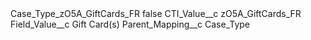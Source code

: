 <?xml version="1.0" encoding="UTF-8"?>
<CustomMetadata xmlns="http://soap.sforce.com/2006/04/metadata" xmlns:xsi="http://www.w3.org/2001/XMLSchema-instance" xmlns:xsd="http://www.w3.org/2001/XMLSchema">
    <label>Case_Type_zO5A_GiftCards_FR</label>
    <protected>false</protected>
    <values>
        <field>CTI_Value__c</field>
        <value xsi:type="xsd:string">zO5A_GiftCards_FR</value>
    </values>
    <values>
        <field>Field_Value__c</field>
        <value xsi:type="xsd:string">Gift Card(s)</value>
    </values>
    <values>
        <field>Parent_Mapping__c</field>
        <value xsi:type="xsd:string">Case_Type</value>
    </values>
</CustomMetadata>
